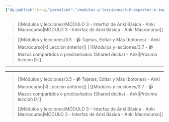 ```yaml
---
{"dg-publish":true,"permalink":"/modulos-y-lecciones/3-6-exportar-e-importar-anki-macrocurso/","noteIcon":"","updated":"2024-05-15T22:20:32.105+02:00"}
---
```



> [[Módulos y lecciones/MÓDULO 3 - Interfaz de Anki Básica - Anki Macrocurso\|MÓDULO 3 - Interfaz de Anki Básica - Anki Macrocurso]]

> [[Módulos y lecciones/3.5 - 📹 Tajetas, Editar y Más (botones) - Anki Macrocurso\|◁ Lección anterior]] | [[Módulos y lecciones/3.7 - 📹 Mazos compartidos o prediseñados (Shared decks) - Anki\|Próxima lección ▷]]

---



---

> [[Módulos y lecciones/3.5 - 📹 Tajetas, Editar y Más (botones) - Anki Macrocurso\|◁ Lección anterior]] | [[Módulos y lecciones/3.7 - 📹 Mazos compartidos o prediseñados (Shared decks) - Anki\|Próxima lección ▷]]

> [[Módulos y lecciones/MÓDULO 3 - Interfaz de Anki Básica - Anki Macrocurso\|MÓDULO 3 - Interfaz de Anki Básica - Anki Macrocurso]]